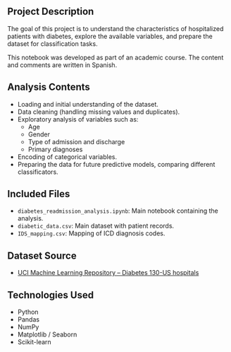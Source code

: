 ## Project Description
The goal of this project is to understand the characteristics of hospitalized patients with diabetes, explore the available variables, and prepare the dataset for classification tasks.

This notebook was developed as part of an academic course. The content and comments are written in Spanish.

## Analysis Contents
- Loading and initial understanding of the dataset.
- Data cleaning (handling missing values and duplicates).
- Exploratory analysis of variables such as:
  - Age
  - Gender
  - Type of admission and discharge
  - Primary diagnoses
- Encoding of categorical variables.
- Preparing the data for future predictive models, comparing different classificators.

## Included Files
- `diabetes_readmission_analysis.ipynb`: Main notebook containing the analysis.
- `diabetic_data.csv`: Main dataset with patient records.
- `IDS_mapping.csv`: Mapping of ICD diagnosis codes.

## Dataset Source
- [UCI Machine Learning Repository – Diabetes 130-US hospitals](https://archive.ics.uci.edu/ml/datasets/diabetes+130-us+hospitals+for+years+1999-2008)

## Technologies Used
- Python
- Pandas
- NumPy
- Matplotlib / Seaborn
- Scikit-learn
